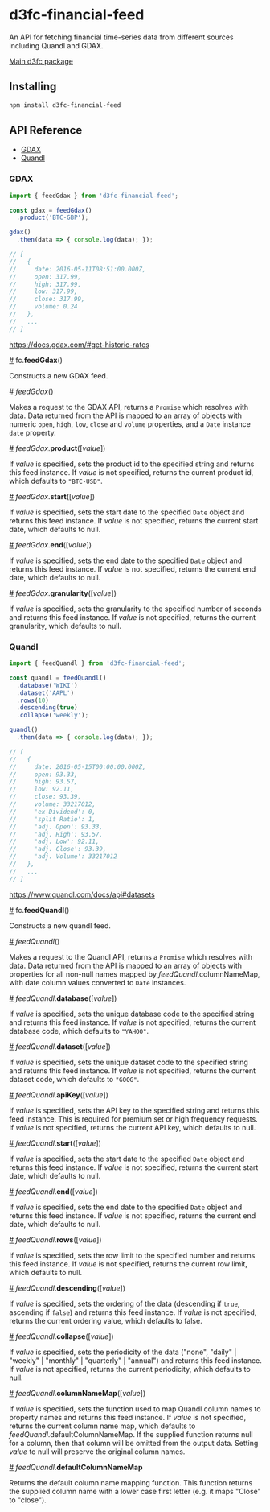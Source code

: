 # d3fc-financial-feed

An API for fetching financial time-series data from different sources including Quandl and GDAX.

[Main d3fc package](https://github.com/d3fc/d3fc)

## Installing

```bash
npm install d3fc-financial-feed
```

## API Reference

* [GDAX](#gdax)
* [Quandl](#quandl)

### GDAX

``` javascript
import { feedGdax } from 'd3fc-financial-feed';

const gdax = feedGdax()
  .product('BTC-GBP');

gdax()
  .then(data => { console.log(data); });

// [
//   {
//     date: 2016-05-11T08:51:00.000Z,
//     open: 317.99,
//     high: 317.99,
//     low: 317.99,
//     close: 317.99,
//     volume: 0.24
//   },
//   ...
// ]
```

https://docs.gdax.com/#get-historic-rates

<a name="feedGdax" href="#feedGdax">#</a> fc.**feedGdax**()

Constructs a new GDAX feed.

<a name="feedGdax_" href="#feedGdax_">#</a> *feedGdax*()

Makes a request to the GDAX API, returns a `Promise` which resolves with data.
Data returned from the API is mapped to an array of objects with numeric
`open`, `high`, `low`, `close` and `volume` properties, and a `Date` instance `date` property.

<a name="feedGdax_product" href="#feedGdax_product">#</a> *feedGdax*.**product**([*value*])

If *value* is specified, sets the product id to the specified string and returns this feed instance.
If *value* is not specified, returns the current product id, which defaults to `"BTC-USD"`.

<a name="feedGdax_start" href="#feedGdax_start">#</a> *feedGdax*.**start**([*value*])

If *value* is specified, sets the start date to the specified `Date` object and returns this feed instance.
If *value* is not specified, returns the current start date, which defaults to null.

<a name="feedGdax_end" href="#feedGdax_end">#</a> *feedGdax*.**end**([*value*])

If *value* is specified, sets the end date to the specified `Date` object and returns this feed instance.
If *value* is not specified, returns the current end date, which defaults to null.

<a name="feedGdax_granularity" href="#feedGdax_granularity">#</a> *feedGdax*.**granularity**([*value*])

If *value* is specified, sets the granularity to the specified number of seconds and returns this feed instance.
If *value* is not specified, returns the current granularity, which defaults to null.


### Quandl

``` javascript
import { feedQuandl } from 'd3fc-financial-feed';

const quandl = feedQuandl()
  .database('WIKI')
  .dataset('AAPL')
  .rows(10)
  .descending(true)
  .collapse('weekly');

quandl()
  .then(data => { console.log(data); });

// [
//   {
//     date: 2016-05-15T00:00:00.000Z,
//     open: 93.33,
//     high: 93.57,
//     low: 92.11,
//     close: 93.39,
//     volume: 33217012,
//     'ex-Dividend': 0,
//     'split Ratio': 1,
//     'adj. Open': 93.33,
//     'adj. High': 93.57,
//     'adj. Low': 92.11,
//     'adj. Close': 93.39,
//     'adj. Volume': 33217012
//   },
//   ...
// ]
```

https://www.quandl.com/docs/api#datasets

<a name="feedQuandl" href="#feedQuandl">#</a> fc.**feedQuandl**()

Constructs a new quandl feed.

<a name="feedQuandl_" href="#feedQuandl_">#</a> *feedQuandl*()

Makes a request to the Quandl API, returns a `Promise` which resolves with data.
Data returned from the API is mapped to an array of objects with properties for all non-null names mapped by *feedQuandl*.columnNameMap, with date column values converted to `Date` instances.

<a name="feedQuandl_database" href="#feedQuandl_database">#</a> *feedQuandl*.**database**([*value*])

If *value* is specified, sets the unique database code to the specified string and returns this feed instance.
If *value* is not specified, returns the current database code, which defaults to `"YAHOO"`.

<a name="feedQuandl_dataset" href="#feedQuandl_dataset">#</a> *feedQuandl*.**dataset**([*value*])

If *value* is specified, sets the unique dataset code to the specified string and returns this feed instance.
If *value* is not specified, returns the current dataset code, which defaults to `"GOOG"`.

<a name="feedQuandl_apiKey" href="#feedQuandl_apiKey">#</a> *feedQuandl*.**apiKey**([*value*])

If *value* is specified, sets the API key to the specified string and returns this feed instance.
This is required for premium set or high frequency requests.
If *value* is not specified, returns the current API key, which defaults to null.

<a name="feedQuandl_start" href="#feedQuandl_start">#</a> *feedQuandl*.**start**([*value*])

If *value* is specified, sets the start date to the specified `Date` object and returns this feed instance.
If *value* is not specified, returns the current start date, which defaults to null.

<a name="feedQuandl_end" href="#feedQuandl_end">#</a> *feedQuandl*.**end**([*value*])

If *value* is specified, sets the end date to the specified `Date` object and returns this feed instance.
If *value* is not specified, returns the current end date, which defaults to null.

<a name="feedQuandl_rows" href="#feedQuandl_rows">#</a> *feedQuandl*.**rows**([*value*])

If *value* is specified, sets the row limit to the specified number and returns this feed instance.
If *value* is not specified, returns the current row limit, which defaults to null.

<a name="feedQuandl_descending" href="#feedQuandl_descending">#</a> *feedQuandl*.**descending**([*value*])

If *value* is specified, sets the ordering of the data (descending if `true`, ascending if `false`) and returns this feed instance.
If *value* is not specified, returns the current ordering value, which defaults to false.

<a name="feedQuandl_collapse" href="#feedQuandl_collapse">#</a> *feedQuandl*.**collapse**([*value*])

If *value* is specified, sets the periodicity of the data ("none", "daily" | "weekly" | "monthly" | "quarterly" | "annual") and returns this feed instance.
If *value* is not specified, returns the current periodicity, which defaults to null.

<a name="feedQuandl_columnNameMap" href="#feedQuandl_columnNameMap">#</a> *feedQuandl*.**columnNameMap**([*value*])

If *value* is specified, sets the function used to map Quandl column names to property names and returns this feed instance.
If *value* is not specified, returns the current column name map, which defaults to *feedQuandl*.defaultColumnNameMap.
If the supplied function returns null for a column, then that column will be omitted from the output data.
Setting *value* to null will preserve the original column names.

<a name="feedQuandl_defaultColumnNameMap" href="#feedQuandl_defaultColumnNameMap">#</a> *feedQuandl*.**defaultColumnNameMap**

Returns the default column name mapping function. This function returns the supplied column name with a lower case first letter (e.g. it maps "Close" to "close").
